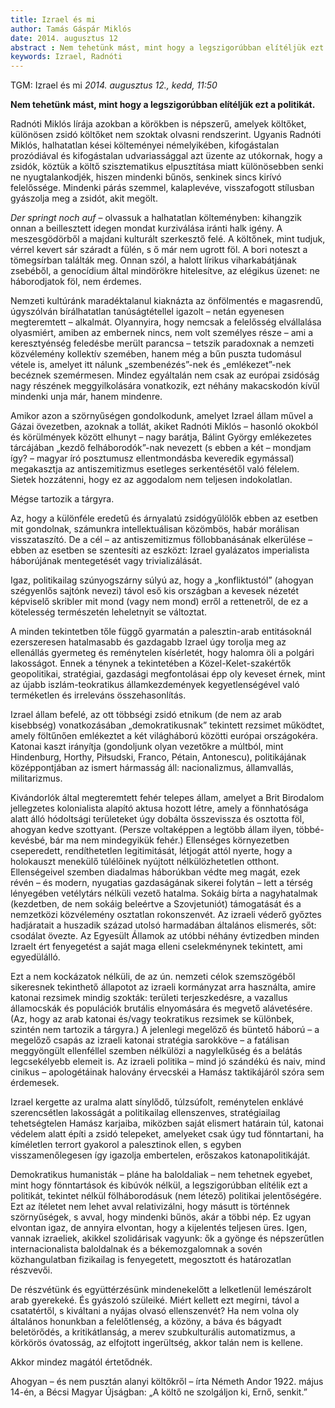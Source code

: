 ```yaml
---
title: Izrael és mi
author: Tamás Gáspár Miklós
date: 2014. augusztus 12
abstract : Nem tehetünk mást, mint hogy a legszigorúbban elítéljük ezt a politikát.
keywords: Izrael, Radnóti
---
```

TGM: Izrael és mi
*2014. augusztus 12., kedd, 11:50*

**Nem tehetünk mást, mint hogy a legszigorúbban elítéljük ezt a politikát.**

Radnóti Miklós lírája azokban a körökben is népszerű, amelyek költőket, különösen zsidó költőket nem szoktak olvasni rendszerint. Ugyanis Radnóti Miklós, halhatatlan kései költeményei némelyikében, kifogástalan prozódiával és kifogástalan udvariassággal azt üzente az utókornak, hogy a zsidók, köztük a költő szisztematikus elpusztítása miatt különösebben senki ne nyugtalankodjék, hiszen mindenki bűnös, senkinek sincs kirívó felelőssége. Mindenki párás szemmel, kalaplevéve, visszafogott stílusban gyászolja meg a zsidót, akit megölt.

*Der springt noch auf* – olvassuk a halhatatlan költeményben: kihangzik onnan a beillesztett idegen mondat kurziválása iránti halk igény. A meszesgödörből a majdani kulturált szerkesztő felé. A költőnek, mint tudjuk, vérrel kevert sár száradt a fülén, s ő már nem ugrott föl. A bori noteszt a tömegsírban találták meg. Onnan szól, a halott lírikus viharkabátjának zsebéből, a genocídium által mindörökre hitelesítve, az elégikus üzenet: ne háborodjatok föl, nem érdemes.

Nemzeti kultúránk maradéktalanul kiaknázta az önfölmentés e magasrendű, úgyszólván bírálhatatlan tanúságtétellel igazolt – netán egyenesen megteremtett – alkalmát. Olyannyira, hogy nemcsak a felelősség elvállalása olyasmiért, amiben az embernek nincs, nem volt személyes része – ami a keresztyénség feledésbe merült parancsa – tetszik paradoxnak a nemzeti közvélemény kollektív szemében, hanem még a bűn puszta tudomásul vétele is, amelyet itt nálunk „szembenézés”-nek és „emlékezet”-nek becéznek szemérmesen. Mindez egyáltalán nem csak az európai zsidóság nagy részének meggyilkolására vonatkozik, ezt néhány makacskodón kívül mindenki unja már, hanem mindenre.

Amikor azon a szörnyűségen gondolkodunk, amelyet Izrael állam művel a Gázai övezetben, azoknak a tollát, akiket Radnóti Miklós – hasonló okokból és körülmények között elhunyt – nagy barátja, Bálint György emlékezetes tárcájában „kezdő felháborodók”-nak nevezett (s ebben a két – mondjam így? – magyar író posztumusz ellentmondásba keveredik egymással) megakasztja az antiszemitizmus esetleges serkentésétől való félelem. Sietek hozzátenni, hogy ez az aggodalom nem teljesen indokolatlan.

Mégse tartozik a tárgyra.

Az, hogy a különféle eredetű és árnyalatú zsidógyűlölők ebben az esetben mit gondolnak, számunkra intellektuálisan közömbös, habár morálisan visszataszító. De a cél – az antiszemitizmus föllobbanásának elkerülése – ebben az esetben se szentesíti az eszközt: Izrael gyalázatos imperialista háborújának mentegetését vagy trivializálását.

Igaz, politikailag szúnyogszárny súlyú az, hogy a „konfliktustól” (ahogyan szégyenlős sajtónk nevezi) távol eső kis országban a kevesek nézetét képviselő skribler mit mond (vagy nem mond) erről a rettenetről, de ez a kötelesség természetén leheletnyit se változtat.

A minden tekintetben tőle függő gyarmatán a palesztin-arab entitásoknál ezerszeresen hatalmasabb és gazdagabb Izrael úgy torolja meg az ellenállás gyermeteg és reménytelen kísérletét, hogy halomra öli a polgári lakosságot. Ennek a ténynek a tekintetében a Közel-Kelet-szakértők geopolitikai, stratégiai, gazdasági megfontolásai épp oly keveset érnek, mint az újabb iszlám-teokratikus államkezdemények kegyetlenségével való terméketlen és irreleváns összehasonlítás.

Izrael állam befelé, az ott többségi zsidó etnikum (de nem az arab kisebbség) vonatkozásában „demokratikusnak” tekintett rezsimet működtet, amely föltűnően emlékeztet a két világháború közötti európai országokéra. Katonai kaszt irányítja (gondoljunk olyan vezetőkre a múltból, mint Hindenburg, Horthy, Piłsudski, Franco, Pétain, Antonescu), politikájának középpontjában az ismert hármasság áll: nacionalizmus, államvallás, militarizmus.

Kivándorlók által megteremtett fehér telepes állam, amelyet a Brit Birodalom jellegzetes kolonialista alapító aktusa hozott létre, amely a fönnhatósága alatt álló hódoltsági területeket úgy dobálta összevissza és osztotta föl, ahogyan kedve szottyant. (Persze voltaképpen a legtöbb állam ilyen, többé-kevésbé, bár ma nem mindegyikük fehér.) Ellenséges környezetben cseperedett, rendíthetetlen legitimitását, létjogát attól nyerte, hogy a holokauszt menekülő túlélőinek nyújtott nélkülözhetetlen otthont. Ellenségeivel szemben diadalmas háborúkban védte meg magát, ezek révén – és modern, nyugatias gazdaságának sikerei folytán – lett a térség lényegében vetélytárs nélküli vezető hatalma. Sokáig bírta a nagyhatalmak (kezdetben, de nem sokáig beleértve a Szovjetuniót) támogatását és a nemzetközi közvélemény osztatlan rokonszenvét. Az izraeli véderő győztes hadjáratait a huszadik század utolsó harmadában általános elismerés, sőt: csodálat övezte. Az Egyesült Államok az utóbbi néhány évtizedben minden Izraelt ért fenyegetést a saját maga elleni cselekménynek tekintett, ami egyedülálló.

Ezt a nem kockázatok nélküli, de az ún. nemzeti célok szemszögéből sikeresnek tekinthető állapotot az izraeli kormányzat arra használta, amire katonai rezsimek mindig szokták: területi terjeszkedésre, a vazallus államocskák és populációk brutális elnyomására és megvető alávetésére. (Az, hogy az arab katonai és/vagy teokratikus rezsimek se különbek, szintén nem tartozik a tárgyra.) A jelenlegi megelőző és büntető háború – a megelőző csapás az izraeli katonai stratégia sarokköve – a fatálisan meggyöngült ellenféllel szemben nélkülözi a nagylelkűség és a belátás legcsekélyebb elemeit is. Az izraeli politika – mind jó szándékú és naiv, mind cinikus – apologétáinak halovány érvecskéi a Hamász taktikájáról szóra sem érdemesek.

Izrael kergette az uralma alatt sínylődő, túlzsúfolt, reménytelen enklávé szerencsétlen lakosságát a politikailag ellenszenves, stratégiailag tehetségtelen Hamász karjaiba, miközben saját elismert határain túl, katonai védelem alatt építi a zsidó telepeket, amelyeket csak úgy tud fönntartani, ha kíméletlen terrort gyakorol a palesztinok ellen, s egyben visszamenőlegesen így igazolja embertelen, erőszakos katonapolitikáját.

Demokratikus humanisták – pláne ha baloldaliak – nem tehetnek egyebet, mint hogy fönntartások és kibúvók nélkül, a legszigorúbban elítélik ezt a politikát, tekintet nélkül fölháborodásuk (nem létező) politikai jelentőségére. Ezt az ítéletet nem lehet avval relativizálni, hogy másutt is történnek szörnyűségek, s avval, hogy mindenki bűnös, akár a többi nép. Ez ugyan elvontan igaz, de annyira elvontan, hogy a kijelentés teljesen üres. Igen, vannak izraeliek, akikkel szolidárisak vagyunk: ők a gyönge és népszerűtlen internacionalista baloldalnak és a békemozgalomnak a sovén közhangulatban fizikailag is fenyegetett, megosztott és határozatlan részvevői.

De részvétünk és együttérzésünk mindenekelőtt a lelketlenül lemészárolt arab gyerekeké. És gyászoló szüleiké.
Miért kellett ezt megírni, távol a csatatértől, s kiváltani a nyájas olvasó ellenszenvét?
Ha nem volna oly általános honunkban a felelőtlenség, a közöny, a báva és bágyadt beletörődés, a kritikátlanság, a merev szubkulturális automatizmus, a körkörös óvatosság, az elfojtott ingerültség, akkor talán nem is kellene.

Akkor mindez magától értetődnék.

Ahogyan – és nem pusztán alanyi költőkről – írta Németh Andor 1922. május 14-én, a Bécsi Magyar Újságban: „A költő ne szolgáljon ki, Ernő, senkit.”


